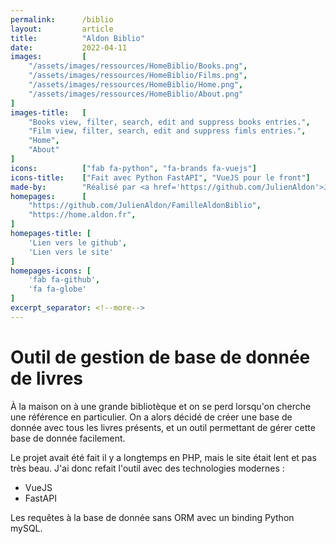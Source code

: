 ```yaml
---
permalink:      /biblio
layout:         article
title:          "Aldon Biblio"
date:           2022-04-11
images:         [
    "/assets/images/ressources/HomeBiblio/Books.png",
    "/assets/images/ressources/HomeBiblio/Films.png",
    "/assets/images/ressources/HomeBiblio/Home.png",
    "/assets/images/ressources/HomeBiblio/About.png"
]
images-title:   [
    "Books view, filter, search, edit and suppress books entries.",
    "Film view, filter, search, edit and suppress fimls entries.",
    "Home",
    "About"
]
icons:          ["fab fa-python", "fa-brands fa-vuejs"]
icons-title:    ["Fait avec Python FastAPI", "VueJS pour le front"]
made-by:        "Réalisé par <a href='https://github.com/JulienAldon'>Julien Aldon</a>"
homepages:      [
    "https://github.com/JulienAldon/FamilleAldonBiblio",
    "https://home.aldon.fr",
]
homepages-title: [
    'Lien vers le github',
    'Lien vers le site'
]
homepages-icons: [
    'fab fa-github',
    'fa fa-globe'
]
excerpt_separator: <!--more-->
---
```

# Outil de gestion de base de donnée de livres
À la maison on à une grande bibliotèque et on se perd lorsqu'on cherche une référence en particulier. 
On a alors décidé de créer une base de donnée avec tous les livres présents, et un outil permettant de gérer cette base de donnée facilement.
<!--more-->
Le projet avait été fait il y a longtemps en PHP, mais le site était lent et pas très beau.
J'ai donc refait l'outil avec des technologies modernes :
- VueJS 
- FastAPI 

Les requêtes à la base de donnée sans ORM avec un binding Python mySQL.
